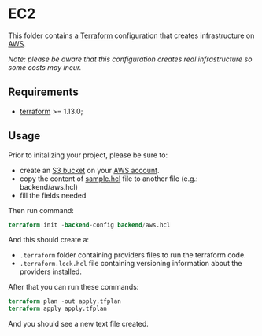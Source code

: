 # EC2

This folder contains a [Terraform](https://developer.hashicorp.com/terraform) configuration that creates infrastructure on [AWS](https://aws.amazon.com/).

*Note: please be aware that this configuration creates real infrastructure so some costs may incur.*

## Requirements

- [terraform](https://developer.hashicorp.com/terraform/install) >= 1.13.0;

## Usage

Prior to initalizing your project, please be sure to:
- create an [S3 bucket](https://docs.aws.amazon.com/AmazonS3/latest/userguide/Welcome.html) on your [AWS account](https://aws.amazon.com/account/).
- copy the content of [sample.hcl](backend/sample.hcl) file to another file (e.g.: backend/aws.hcl)
- fill the fields needed

Then run command:

```terraform
terraform init -backend-config backend/aws.hcl
```

And this should create a:
- `.terraform` folder containing providers files to run the terraform code.
- `.terraform.lock.hcl` file containing versioning information about the providers installed.

After that you can run these commands:

```terraform
terraform plan -out apply.tfplan
terraform apply apply.tfplan
```

And you should see a new text file created.